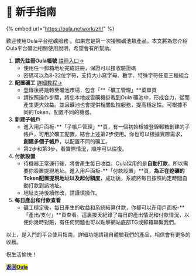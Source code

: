 # 🥸 新手指南

{% embed url="https://oula.network/zh/" %}

歡迎使用Oula平台挖礦服務 。如果您是第一次接觸礦池類產品，本文將為您介紹Oula平台礦池相關使用說明，希望會有所幫助。

1. **請先註冊Oula帳號** [註冊入口->](https://oula.network/zh/register)
   * 使用任一郵箱地址完成註冊，保證可以接收驗證碼
   * 密碼可以為8-32位字符，支持大小寫字母、數字、特殊字符任意三種組合
2. **配置礦工** [詳細教程->](../kai-shi-wa-kuang/publish-your-docs-2.md)
   * 登錄後將跳轉至礦池市場，包含「**「礦工管理」**菜單頁
   * 請按照操作步驟，將您本地或雲礦機掛載到Oula 礦池中，形成合力，從而產生更大效益。並且礦池也會提供相關監控服務，提高穩定性。可根據不同的Token，配置不同的機器。
3. **新建子帳戶**
   * 進入用戶面板-**「子帳戶管理」**頁，有一個初始根據登錄郵箱創建的子帳戶，可用於礦工配置，結合上述第2步使用。你也可以根據實際需求，**創建多個子帳戶**，以配置不同的礦工。
   * 第2步和第3步，看實際情況，順序可以往復。
4. **付款設置**
   * 待機器正常運行後，將會產生每日收益。Oula採用的是**自動打款**，所以需要你設置提現地址。進入用戶面板-**「付款設置」**頁，**為正在挖礦的Token配置提現地址以及起付額度**，成功後，系統將每日按照約定時間自動打款到該地址。
   * 地址支持後續修改，請謹慎操作。
5. **每日產出和付款查看**
   * 礦工穩定後，每日產生的收益和系統結算付款，你都可以在用戶面板-**「產出/支付」**頁查看。這裏按天紀錄了每日的產出情況和付款情況，以便你幾時對賬，有任何問題也可以點擊網站底部TG或郵箱聯繫我們。

以上，是入門的平台使用指南，詳細功能請親自體驗我們的產品，相信會有更多的收穫。



祝生活愉快！&#x20;







[<mark style="color:blue;">**返回Oula**</mark>](https://oula.network/zh/login)
